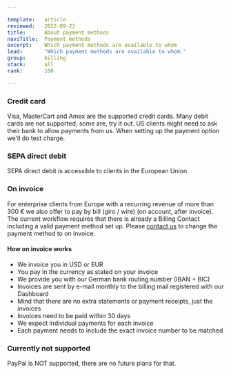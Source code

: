 ```yaml
---

template:   article
reviewed:   2022-09-23
title:      About payment methods
naviTitle:  Payment methods
excerpt:    Which payment methods are available to whom
lead:       "Which payment methods are available to whom."
group:      billing
stack:      all
rank:       100

---
```


### Credit card

Visa, MasterCart and Amex are the supported credit cards. Many debit cards are not supported, some are, try it out. US clients might need to ask their bank to allow payments from us. When setting up the payment option we'll do test charge.

### SEPA direct debit

SEPA direct debit is accessible to clients in the European Union.

### On invoice

For enterprise clients from Europe with a recurring revenue of more than 300 € we also offer to pay by bill (giro / wire) (on account, after invoice). The current workflow requires that there is already a Billing Contact including a valid payment method set up. Please <a href="#asd" onclick="Intercom('showNewMessage', 'I would like to apply for payment on invoice …')">contact us</a> to change the payment method to on invoice. 

#### How on invoice works

+ We invoice you in USD or EUR
+ You pay in the currency as stated on your invoice
+ We provide you with our German bank routing number (IBAN + BIC)
+ Invoices are sent by e-mail monthly to the billing mail registered with our Dashboard
+ Mind that there are no extra statements or payment receipts, just the invoices
+ Invoices need to be paid within 30 days
+ We expect individual payments for each invoice
+ Each payment needs to include the exact invoice number to be matched

### Currently not supported

PayPal is NOT supported, there are no future plans for that.